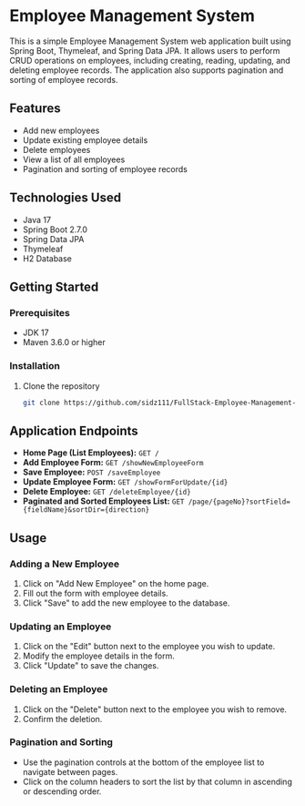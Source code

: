 # Employee Management System

This is a simple Employee Management System web application built using Spring Boot, Thymeleaf, and Spring Data JPA. It allows users to perform CRUD operations on employees, including creating, reading, updating, and deleting employee records. The application also supports pagination and sorting of employee records.

## Features

- Add new employees
- Update existing employee details
- Delete employees
- View a list of all employees
- Pagination and sorting of employee records

## Technologies Used

- Java 17
- Spring Boot 2.7.0
- Spring Data JPA
- Thymeleaf
- H2 Database


## Getting Started

### Prerequisites

- JDK 17
- Maven 3.6.0 or higher

### Installation

1. Clone the repository

   ```bash
   git clone https://github.com/sidz111/FullStack-Employee-Management-Spring-Boot.git
## Application Endpoints

- **Home Page (List Employees):** `GET /`
- **Add Employee Form:** `GET /showNewEmployeeForm`
- **Save Employee:** `POST /saveEmployee`
- **Update Employee Form:** `GET /showFormForUpdate/{id}`
- **Delete Employee:** `GET /deleteEmployee/{id}`
- **Paginated and Sorted Employees List:** `GET /page/{pageNo}?sortField={fieldName}&sortDir={direction}`

## Usage

### Adding a New Employee

1. Click on "Add New Employee" on the home page.
2. Fill out the form with employee details.
3. Click "Save" to add the new employee to the database.

### Updating an Employee

1. Click on the "Edit" button next to the employee you wish to update.
2. Modify the employee details in the form.
3. Click "Update" to save the changes.

### Deleting an Employee

1. Click on the "Delete" button next to the employee you wish to remove.
2. Confirm the deletion.

### Pagination and Sorting

- Use the pagination controls at the bottom of the employee list to navigate between pages.
- Click on the column headers to sort the list by that column in ascending or descending order.

